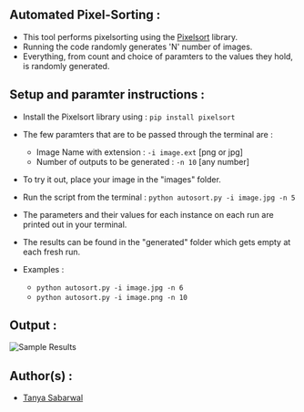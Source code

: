 ## Automated Pixel-Sorting :

- This tool performs pixelsorting using the [Pixelsort](https://github.com/satyarth/pixelsort) library.
- Running the code randomly generates 'N' number of images.
- Everything, from count and choice of paramters to the values they hold, is randomly generated.


## Setup and paramter instructions :

- Install the Pixelsort library using : ```pip install pixelsort```
- The few paramters that are to be passed through the terminal are :
    * Image Name with extension : ```-i image.ext```  [png or jpg]
    * Number of outputs to be generated : ```-n 10```  [any number]
- To try it out, place your image in the "images" folder.
- Run the script from the terminal : ```python autosort.py -i image.jpg -n 5```
- The parameters and their values for each instance on each run are printed out in your terminal.
- The results can be found in the "generated" folder which gets empty at each fresh run.

- Examples :
    - ```python autosort.py -i image.jpg -n 6```
    - ```python autosort.py -i image.png -n 10```

## Output :

![Sample Results](https://i.imgur.com/Bhxz1pX.png)

## Author(s) :
- [Tanya Sabarwal](https://github.com/Tanya-18)
